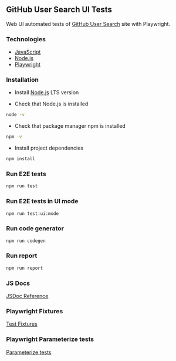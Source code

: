## GitHub User Search UI Tests

Web UI automated tests of [GitHub User Search](https://simonsmith.github.io/github-user-search/#/search) site with Playwright.

### Technologies

- [JavaScript](https://developer.mozilla.org/en-US/docs/Web/JavaScript)
- [Node.js](https://nodejs.org/en/)
- [Playwright](https://playwright.dev/)

### Installation

- Install [Node.js](https://nodejs.org/en/) LTS version

- Check that Node.js is installed

```bash
node -v
```

- Check that package manager npm is installed

```bash
npm -v
```

- Install project dependencies

```bash
npm install
```

### Run E2E tests

```bash
npm run test
```

### Run E2E tests in UI mode

```bash
npm run test:ui:mode
```

### Run code generator

```bash
npm run codegen
```

### Run report

```bash
npm run report
```

### JS Docs

[JSDoc Reference](https://www.typescriptlang.org/docs/handbook/jsdoc-supported-types.html)

### Playwright Fixtures

[Test Fixtures](https://playwright.dev/docs/test-fixtures)

### Playwright Parameterize tests

[Parameterize tests](https://playwright.dev/docs/test-parameterize)
